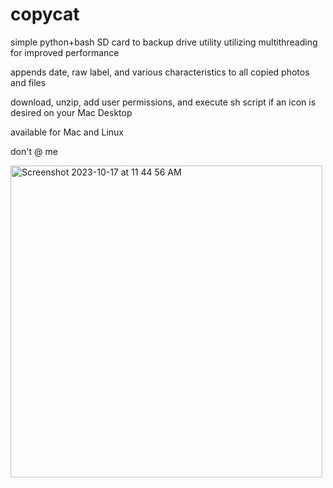 # copycat

simple python+bash SD card to backup drive utility utilizing multithreading for improved performance

appends date, raw label, and various characteristics to all copied photos and files

download, unzip, add user permissions, and execute sh script if an icon is desired on your Mac Desktop

available for Mac and Linux

don't @ me

<img width="499" alt="Screenshot 2023-10-17 at 11 44 56 AM" src="https://github.com/greatconfuseddude/copycat/assets/33528796/c9414d46-ecfa-4e5e-b0f5-360b46144485">

